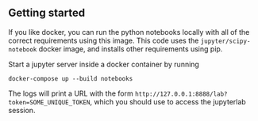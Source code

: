## Getting started

If you like docker, you can run the python notebooks locally with all of the correct requirements using this image. This code uses the `jupyter/scipy-notebook` docker image, and installs other requirements using pip.

Start a jupyter server inside a docker container by running

```
docker-compose up --build notebooks
```

The logs will print a URL with the form `http://127.0.0.1:8888/lab?token=SOME_UNIQUE_TOKEN`, which you should use to access the jupyterlab session.
